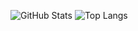 ![GitHub Stats](https://github-readme-stats.vercel.app/api?username=pponnuvel&theme=shadow_blue&show_icons=true&count_private=true&include_all_commits=true)
![Top Langs](https://github-readme-stats.vercel.app/api/top-langs/?username=pponnuvel&layout=compact&theme=shadow_green&count_private=true&include_all_commits=true)
            
